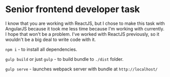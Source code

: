 # Senior frontend developer task

I know that you are working with ReactJS, but I chose to make this task with AngularJS because it took me less time because I'm working with currently. I hope that won't be a problem. I've worked with ReactJS previously, so it wouldn't be a big deal to write code with it. 

`npm i` - to install all dependencies.

`gulp build` or just `gulp` - to build bundle to `./dist` folder.

`gulp serve` - launches webpack server with bundle at `http://localhost/`
